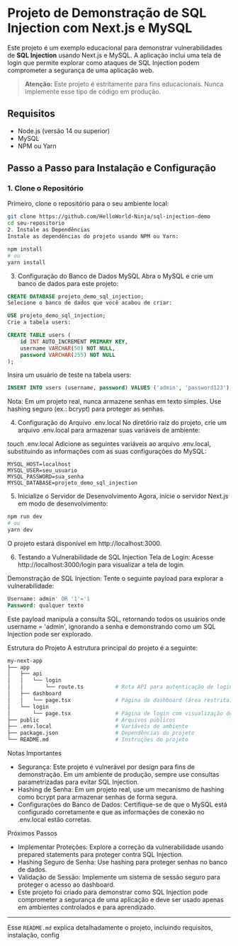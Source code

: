# Projeto de Demonstração de SQL Injection com Next.js e MySQL

Este projeto é um exemplo educacional para demonstrar vulnerabilidades de **SQL Injection** usando Next.js e MySQL. A aplicação inclui uma tela de login que permite explorar como ataques de SQL Injection podem comprometer a segurança de uma aplicação web.

> **Atenção:** Este projeto é estritamente para fins educacionais. Nunca implemente esse tipo de código em produção.

## Requisitos

- Node.js (versão 14 ou superior)
- MySQL
- NPM ou Yarn

## Passo a Passo para Instalação e Configuração

### 1. Clone o Repositório

Primeiro, clone o repositório para o seu ambiente local:

```bash
git clone https://github.com/HelloWorld-Ninja/sql-injection-demo
cd seu-repositorio
2. Instale as Dependências
Instale as dependências do projeto usando NPM ou Yarn:

npm install
# ou
yarn install
```


3. Configuração do Banco de Dados MySQL
Abra o MySQL e crie um banco de dados para este projeto:

```sql
CREATE DATABASE projeto_demo_sql_injection;
Selecione o banco de dados que você acabou de criar:

USE projeto_demo_sql_injection;
Crie a tabela users:

CREATE TABLE users (
    id INT AUTO_INCREMENT PRIMARY KEY,
    username VARCHAR(50) NOT NULL,
    password VARCHAR(255) NOT NULL
);
```

Insira um usuário de teste na tabela users:

```sql
INSERT INTO users (username, password) VALUES ('admin', 'password123');
```
Nota: Em um projeto real, nunca armazene senhas em texto simples. Use hashing seguro (ex.: bcrypt) para proteger as senhas.

4. Configuração do Arquivo .env.local
No diretório raiz do projeto, crie um arquivo .env.local para armazenar suas variáveis de ambiente:

touch .env.local
Adicione as seguintes variáveis ao arquivo .env.local, substituindo as informações com as suas configurações do MySQL:

```env
MYSQL_HOST=localhost
MYSQL_USER=seu_usuario
MYSQL_PASSWORD=sua_senha
MYSQL_DATABASE=projeto_demo_sql_injection
```

5. Inicialize o Servidor de Desenvolvimento
Agora, inicie o servidor Next.js em modo de desenvolvimento:

```bash
npm run dev
# ou
yarn dev
```

O projeto estará disponível em http://localhost:3000.

6. Testando a Vulnerabilidade de SQL Injection
Tela de Login: Acesse http://localhost:3000/login para visualizar a tela de login.

Demonstração de SQL Injection: Tente o seguinte payload para explorar a vulnerabilidade:

```sql
Username: admin' OR '1'='1
Password: qualquer texto
```

Este payload manipula a consulta SQL, retornando todos os usuários onde username = 'admin', ignorando a senha e demonstrando como um SQL Injection pode ser explorado.

Estrutura do Projeto
A estrutura principal do projeto é a seguinte:

```bash
my-next-app
├── app
│   ├── api
│   │   └── login
│   │       └── route.ts          # Rota API para autenticação de login (vulnerável a SQL Injection)
│   ├── dashboard
│   │   └── page.tsx              # Página do dashboard (área restrita)
│   └── login
│       └── page.tsx              # Página de login com visualização de senha
├── public                        # Arquivos públicos
├── .env.local                    # Variáveis de ambiente
├── package.json                  # Dependências do projeto
└── README.md                     # Instruções do projeto
```

Notas Importantes

- Segurança: Este projeto é vulnerável por design para fins de demonstração. Em um ambiente de produção, sempre use consultas parametrizadas para evitar SQL Injection.
- Hashing de Senha: Em um projeto real, use um mecanismo de hashing como bcrypt para armazenar senhas de forma segura.
- Configurações do Banco de Dados: Certifique-se de que o MySQL está configurado corretamente e que as informações de conexão no .env.local estão corretas.

Próximos Passos

- Implementar Proteções: Explore a correção da vulnerabilidade usando prepared statements para proteger contra SQL Injection.
- Hashing Seguro de Senha: Use hashing para proteger senhas no banco de dados.
- Validação de Sessão: Implemente um sistema de sessão seguro para proteger o acesso ao dashboard.
- Este projeto foi criado para demonstrar como SQL Injection pode comprometer a segurança de uma aplicação e deve ser usado apenas em ambientes controlados e para aprendizado.

---

Esse `README.md` explica detalhadamente o projeto, incluindo requisitos, instalação, config
